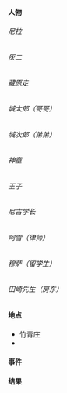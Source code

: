 #### 人物

###### 尼拉

###### 灰二

###### 藏原走

###### 城太郎（哥哥）

###### 城次郎（弟弟）

###### 神童

###### 王子

###### 尼古学长

###### 阿雪（律师）

###### 穆萨（留学生）

###### 田崎先生（房东）





#### 地点

- 竹青庄
- 

#### 事件

#### 结果

